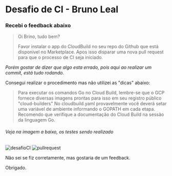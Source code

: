 # Desafio de CI - Bruno Leal

### Recebi o feedback abaixo

> Oi Brino, tudo bem?
>
>Favor instalar o app do CloudBuild no seu repo do Github que está disponivel 
>no Marketplace. Apos isso disparar uma nova pull request para que o processo 
>de CI seja iniciado.

*Porém gostar de dizer que algo esta errado, pois aqui ao realizar um commit, está tudo rodando.*


Consegui realizar o procedimento mas não utilizei as "dicas" abaixo:

> Para executar os comandos Go no Cloud Build, lembre-se que o GCP fornece
> diversas imagens prontas para isso em seu registro público "cloud-builders"
> No cloudbuild.yaml provavelmente você deverá setar uma variável de ambiente 
> informando o GOPATH em cada etapa. Recomendo que verifique a documentação do 
> Cloud Build na sessão da linguagem Go.

###### Veja na imagem a baixo, os testes sendo realizado

![desafioCI](https://cutt.ly/4tL3YkX)
![pullrequest](https://cutt.ly/MtZfUFn)

Não sei se fiz corretamente, mas gostaria de um feedback.

Obrigado.
